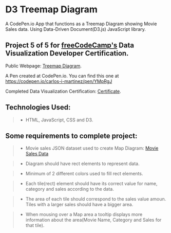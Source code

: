 # D3 Treemap Diagram
A CodePen.io App that functions as a Treemap Diagram showing Movie Sales data.  Using Data-Driven Document(D3.js) JavaScript library.   


## Project 5 of 5 for [freeCodeCamp's](https://www.freecodecamp.com) Data Visualization Developer Certification.

Public Webpage: [Treemap Diagram](https://carlos-i-martinez.github.io/codePen-D3TreeMap "FreeCodeCamp.Com"). 
 
A Pen created at CodePen.io. You can find this one at https://codepen.io/carlos-i-martinez/pen/YMpRgJ

 Completed Data Visualization Certification: [Certificate](https://www.freecodecamp.org/certification/carlitos/data-visualization "FreeCodeCamp.Com").

## Technologies Used:
> * HTML, JavaScript, CSS and D3.  

## Some requirements to complete project:
> * Movie sales JSON dataset used to create Map Diagram: [Movie Sales Data](https://cdn.rawgit.com/freeCodeCamp/testable-projects-fcc/a80ce8f9/src/data/tree_map/movie-data.json)

> * Diagram should have rect elements to represent data.

>  * Minimum of 2 different colors used to fill rect elements.

> * Each tile(rect) element should have its correct value for name, category and sales according to the data.

> * The area of each tile should correspond to the sales value amoun.  Tiles with a larger sales should have a bigger area.

> * When mousing over a Map area a tooltip displays more information about the area(Movie Name, Category and Sales for that tile).
